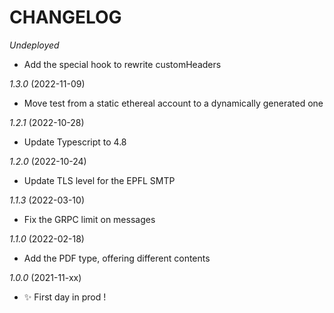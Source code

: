 # CHANGELOG

*Undeployed*
- Add the special hook to rewrite customHeaders

*1.3.0* (2022-11-09)
- Move test from a static ethereal account to a dynamically generated one

*1.2.1* (2022-10-28)
- Update Typescript to 4.8

*1.2.0* (2022-10-24)
- Update TLS level for the EPFL SMTP

*1.1.3* (2022-03-10)
- Fix the GRPC limit on messages

*1.1.0* (2022-02-18)
- Add the PDF type, offering different contents

*1.0.0* (2021-11-xx)
- ✨ First day in prod !
